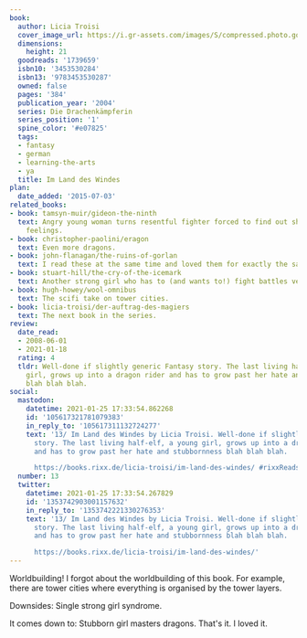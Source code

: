 ```yaml
---
book:
  author: Licia Troisi
  cover_image_url: https://i.gr-assets.com/images/S/compressed.photo.goodreads.com/books/1187624901l/1739659._SY475_.jpg
  dimensions:
    height: 21
  goodreads: '1739659'
  isbn10: '3453530284'
  isbn13: '9783453530287'
  owned: false
  pages: '384'
  publication_year: '2004'
  series: Die Drachenkämpferin
  series_position: '1'
  spine_color: '#e07825'
  tags:
  - fantasy
  - german
  - learning-the-arts
  - ya
  title: Im Land des Windes
plan:
  date_added: '2015-07-03'
related_books:
- book: tamsyn-muir/gideon-the-ninth
  text: Angry young woman turns resentful fighter forced to find out she still has
    feelings.
- book: christopher-paolini/eragon
  text: Even more dragons.
- book: john-flanagan/the-ruins-of-gorlan
  text: I read these at the same time and loved them for exactly the same reasons.
- book: stuart-hill/the-cry-of-the-icemark
  text: Another strong girl who has to (and wants to!) fight battles very young.
- book: hugh-howey/wool-omnibus
  text: The scifi take on tower cities.
- book: licia-troisi/der-auftrag-des-magiers
  text: The next book in the series.
review:
  date_read:
  - 2008-06-01
  - 2021-01-18
  rating: 4
  tldr: Well-done if slightly generic Fantasy story. The last living half-elf, a young
    girl, grows up into a dragon rider and has to grow past her hate and stubbornness
    blah blah blah.
social:
  mastodon:
    datetime: 2021-01-25 17:33:54.862268
    id: '105617321781079383'
    in_reply_to: '105617311132724277'
    text: '13/ Im Land des Windes by Licia Troisi. Well-done if slightly generic Fantasy
      story. The last living half-elf, a young girl, grows up into a dragon rider
      and has to grow past her hate and stubbornness blah blah blah.

      https://books.rixx.de/licia-troisi/im-land-des-windes/ #rixxReads'
  number: 13
  twitter:
    datetime: 2021-01-25 17:33:54.267829
    id: '1353742903001157632'
    in_reply_to: '1353742221330276353'
    text: '13/ Im Land des Windes by Licia Troisi. Well-done if slightly generic Fantasy
      story. The last living half-elf, a young girl, grows up into a dragon rider
      and has to grow past her hate and stubbornness blah blah blah.

      https://books.rixx.de/licia-troisi/im-land-des-windes/'
---
```


Worldbuilding! I forgot about the worldbuilding of this book. For example, there are tower cities where everything is
organised by the tower layers.

Downsides: Single strong girl syndrome.

It comes down to: Stubborn girl masters dragons. That's it. I loved it.
